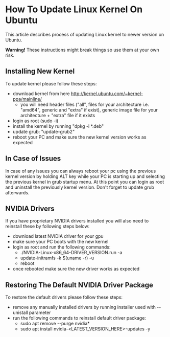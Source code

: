 # How To Update Linux Kernel On Ubuntu

This article describes process of updating Linux kernel to newer version on
Ubuntu.

**Warning!** These instructions might break things so use them at your own risk.

## Installing New Kernel

To update kernel please follow these steps:
- download kernel from here http://kernel.ubuntu.com/~kernel-ppa/mainline/
    * you will need header files ("all", files for your architecture i.e.
    "amd64", generic and "extra" if exist), generic image file for your architecture + "extra" file if it exists
- login as root (sudo -i)
- install the kernel by running "dpkg -i \*.deb"
- update grub: "update-grub2"
- reboot your PC and make sure the new kernel version works as expected

## In Case of Issues

In case of any issues you can always reboot your pc using the previous kernel
version by holding ALT key while your PC is starting up and selecting the
previous kernel in grub startup menu. At this point you can login as root and
uninstall the previously kernel version. Don't forget to update grub afterwards.

## NVIDIA Drivers

If you have proprietary NVIDIA drivers installed you will also need to reinstall
these by following steps below:
- download latest NVIDIA driver for your gpu
- make sure your PC boots with the new kernel
- login as root and run the following commands:
    * ./NVIDIA-Linux-x86_64-DRIVER_VERSION.run -a
    * update-initramfs -k $(uname -r) -u
    * reboot
- once rebooted make sure the new driver works as expected

## Restoring The Default NVIDIA Driver Package

To restore the default drivers please follow these steps:
- remove any manually installed drivers by running installer used with
--unistall parameter
- run the following commands to reinstall default driver package:
    * sudo apt remove --purge nvidia*
    * sudo apt install nvidia-<LATEST_VERSION_HERE>-updates -y

